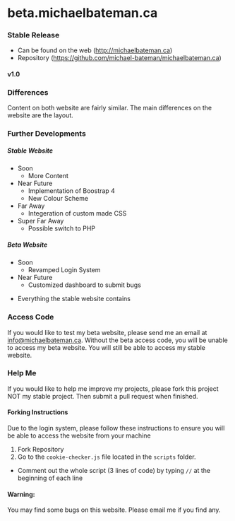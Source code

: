# beta.michaelbateman.ca

### Stable Release
- Can be found on the web (http://michaelbateman.ca)
- Repository (https://github.com/michael-bateman/michaelbateman.ca)

#### v1.0

### Differences
Content on both website are fairly similar.  The main differences on the website are the layout.

### Further Developments
##### Stable Website
* Soon
  - More Content
* Near Future
  - Implementation of Boostrap 4
  - New Colour Scheme
* Far Away
  - Integeration of custom made CSS
* Super Far Away
  - Possible switch to PHP
 
##### Beta Website
* Soon
  - Revamped Login System
* Near Future
  - Customized dashboard to submit bugs

+ Everything the stable website contains

### Access Code
If you would like to test my beta website, please send me an email at info@michaelbateman.ca.  Without the beta access code, you will be unable to access my beta website.  You will still be able to access my stable website.

### Help Me
If you would like to help me improve my projects, please fork this project NOT my stable project.  Then submit a pull request when finished.
#### Forking Instructions
Due to the login system, please follow these instructions to ensure you will be able to access the website from your machine
1. Fork Repository
2. Go to the `cookie-checker.js` file located in the `scripts` folder.
  * Comment out the whole script (3 lines of code) by typing `//` at the beginning of each line

#### Warning:
You may find some bugs on this website.  Please email me if you find any.
